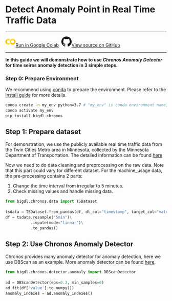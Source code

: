 # Detect Anomaly Point in Real Time Traffic Data

---

![](../../../../image/colab_logo_32px.png)[Run in Google Colab][chronos_minn_traffic_anomaly_detector_colab] &nbsp;![](../../../../image/GitHub-Mark-32px.png)[View source on GitHub][chronos_minn_traffic_anomaly_detector]

---

**In this guide we will demonstrate how to use _Chronos Anomaly Detector_ for time seires anomaly detection in 3 simple steps.**

### Step 0: Prepare Environment

We recommend using [conda](https://docs.conda.io/projects/conda/en/latest/user-guide/install/) to prepare the environment. Please refer to the [install guide](../Overview/chronos.html#install) for more details.

```bash
conda create -n my_env python=3.7 # "my_env" is conda environment name, you can use any name you like.
conda activate my_env
pip install bigdl-chronos
```

## Step 1: Prepare dataset
For demonstration, we use the publicly available real time traffic data from the Twin Cities Metro area in Minnesota, collected by the Minnesota Department of Transportation. The detailed information can be found [here](https://github.com/numenta/NAB/blob/master/data/realTraffic/speed_7578.csv)

Now we need to do data cleaning and preprocessing on the raw data. Note that this part could vary for different dataset. 
For the machine_usage data, the pre-processing contains 2 parts: <br>
1. Change the time interval from irregular to 5 minutes.<br>
2. Check missing values and handle missing data.

```python
from bigdl.chronos.data import TSDataset

tsdata = TSDataset.from_pandas(df, dt_col="timestamp", target_col="value")
df = tsdata.resample("5min")\
           .impute(mode="linear")\
           .to_pandas()
```

## Step 2: Use Chronos Anomaly Detector
Chronos provides many anomaly detector for anomaly detection, here we use DBScan as an example. More anomaly detector can be found [here](../../PythonAPI/Chronos/anomaly_detectors.html).

```python
from bigdl.chronos.detector.anomaly import DBScanDetector

ad = DBScanDetector(eps=0.3, min_samples=6)
ad.fit(df['value'].to_numpy())
anomaly_indexes = ad.anomaly_indexes()
```

[chronos_minn_traffic_anomaly_detector_colab]: <https://colab.research.google.com/github/intel-analytics/BigDL/blob/main/python/chronos/colab-notebook/chronos_minn_traffic_anomaly_detector.ipynb>
[chronos_minn_traffic_anomaly_detector]: <https://github.com/intel-analytics/BigDL/blob/main/python/chronos/colab-notebook/chronos_minn_traffic_anomaly_detector.ipynb>